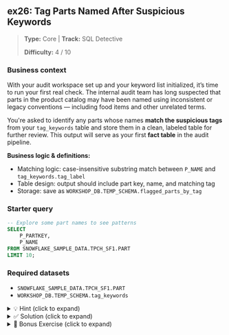## ex26: Tag Parts Named After Suspicious Keywords

> **Type:** Core | **Track:** SQL Detective  
>
> **Difficulty:** 4 / 10

### Business context
With your audit workspace set up and your keyword list initialized, it’s time to run your first real check. The internal audit team has long suspected that parts in the product catalog may have been named using inconsistent or legacy conventions — including food items and other unrelated terms.

You're asked to identify any parts whose names **match the suspicious tags** from your `tag_keywords` table and store them in a clean, labeled table for further review. This output will serve as your first **fact table** in the audit pipeline.

**Business logic & definitions:**
* Matching logic: case-insensitive substring match between `P_NAME` and `tag_keywords.tag_label`
* Table design: output should include part key, name, and matching tag
* Storage: save as `WORKSHOP_DB.TEMP_SCHEMA.flagged_parts_by_tag`

### Starter query
```sql
-- Explore some part names to see patterns
SELECT
    P_PARTKEY,
    P_NAME
FROM SNOWFLAKE_SAMPLE_DATA.TPCH_SF1.PART
LIMIT 10;
```

### Required datasets

* `SNOWFLAKE_SAMPLE_DATA.TPCH_SF1.PART`
* `WORKSHOP_DB.TEMP_SCHEMA.tag_keywords`

<details>
<summary>💡 Hint (click to expand)</summary>

#### How to think about it

This is a **semi-join pattern**: you’ll check if each `P_NAME` contains any of the values listed in the `tag_keywords` table.

Use a `JOIN` where the condition is:
```sql
P_NAME ILIKE '%' || tag_keywords.tag_label || '%'
```

This allows dynamic, case-insensitive substring matching between the part names and your keywords.

Once your logic works, wrap the query in a `CREATE TABLE` statement to persist the results.

#### Helpful SQL concepts

`ILIKE`, `JOIN ON`, dynamic matching, `CREATE TABLE AS`

```sql
-- Example pattern
JOIN tag_keywords k ON part.P_NAME ILIKE '%' || k.tag_label || '%'
```

</details>

<details>
<summary>✅ Solution (click to expand)</summary>

#### Working query

```sql
-- Step 1: Create a new table with flagged part names
CREATE OR REPLACE TABLE WORKSHOP_DB.TEMP_SCHEMA.flagged_parts_by_tag AS
SELECT
    p.P_PARTKEY,
    p.P_NAME,
    k.tag_label AS matched_tag
FROM SNOWFLAKE_SAMPLE_DATA.TPCH_SF1.PART p
JOIN WORKSHOP_DB.TEMP_SCHEMA.tag_keywords k
  ON p.P_NAME ILIKE '%' || k.tag_label || '%';
```

```sql
-- Step 2: Inspect your audit output
SELECT * FROM WORKSHOP_DB.TEMP_SCHEMA.flagged_parts_by_tag
ORDER BY matched_tag, P_NAME;
```

#### Why this works

Instead of hardcoding terms, you dynamically joined the keyword list with the part catalog using a flexible `ILIKE` pattern. You then stored this tagged subset into a reusable audit table.

This simulates the first stage in a real data pipeline: **identifying and flagging records based on reference logic**, and saving the results for downstream checks.

#### Business answer

The audit reveals dozens of parts whose names contain suspicious keywords like `"almond"` and `"tomato"`. This confirms inconsistent naming conventions and justifies further review of catalog standards.

#### Take-aways

* Dynamic string matching using `ILIKE` + `JOIN` allows modular pattern tagging
* Avoid hardcoding logic — reusable reference tables are more scalable
* Storing audit outputs in new tables simulates a fact table or staging layer
* This output can now be enriched, visualized, or used for compliance review

</details>

<details>
<summary>🎁 Bonus Exercise (click to expand)</summary>

Add a new column to `flagged_parts_by_tag` that shows the **length of the part name** and another that flags any names over 40 characters as `"long_name" = TRUE`.

This simulates a **secondary audit rule** on naming conventions.

</details>
